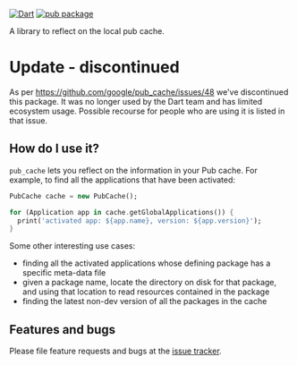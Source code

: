 [![Dart](https://github.com/google/pub_cache/actions/workflows/build.yaml/badge.svg)](https://github.com/google/pub_cache/actions/workflows/build.yaml)
[![pub package](http://img.shields.io/pub/v/pub_cache.svg)](https://pub.dartlang.org/packages/pub_cache)

A library to reflect on the local pub cache.

# Update - discontinued

As per https://github.com/google/pub_cache/issues/48 we've discontinued this
package. It was no longer used by the Dart team and has limited ecosystem usage.
Possible recourse for people who are using it is listed in that issue.

## How do I use it?

`pub_cache` lets you reflect on the information in your Pub cache. For example,
to find all the applications that have been activated:

```dart
PubCache cache = new PubCache();

for (Application app in cache.getGlobalApplications()) {
  print('activated app: ${app.name}, version: ${app.version}');
}
```

Some other interesting use cases:

- finding all the activated applications whose defining package has a specific
  meta-data file
- given a package name, locate the directory on disk for that package, and
  using that location to read resources contained in the package
- finding the latest non-dev version of all the packages in the cache

## Features and bugs

Please file feature requests and bugs at the [issue tracker][tracker].

[tracker]: https://github.com/google/pub_cache/issues
